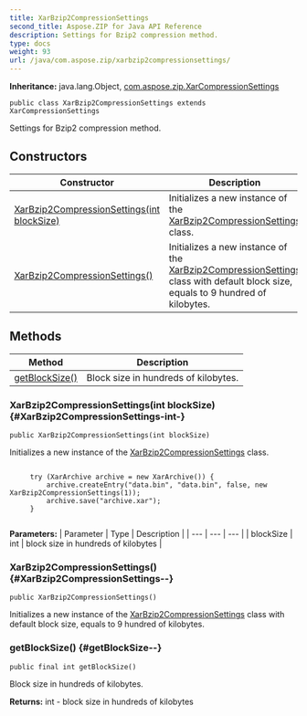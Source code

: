 ```yaml
---
title: XarBzip2CompressionSettings
second_title: Aspose.ZIP for Java API Reference
description: Settings for Bzip2 compression method.
type: docs
weight: 93
url: /java/com.aspose.zip/xarbzip2compressionsettings/
---
```


**Inheritance:**
java.lang.Object, [com.aspose.zip.XarCompressionSettings](../../com.aspose.zip/xarcompressionsettings)
```
public class XarBzip2CompressionSettings extends XarCompressionSettings
```

Settings for Bzip2 compression method.
## Constructors

| Constructor | Description |
| --- | --- |
| [XarBzip2CompressionSettings(int blockSize)](#XarBzip2CompressionSettings-int-) | Initializes a new instance of the [XarBzip2CompressionSettings](../../com.aspose.zip/xarbzip2compressionsettings) class. |
| [XarBzip2CompressionSettings()](#XarBzip2CompressionSettings--) | Initializes a new instance of the [XarBzip2CompressionSettings](../../com.aspose.zip/xarbzip2compressionsettings) class with default block size, equals to 9 hundred of kilobytes. |
## Methods

| Method | Description |
| --- | --- |
| [getBlockSize()](#getBlockSize--) | Block size in hundreds of kilobytes. |
### XarBzip2CompressionSettings(int blockSize) {#XarBzip2CompressionSettings-int-}
```
public XarBzip2CompressionSettings(int blockSize)
```


Initializes a new instance of the [XarBzip2CompressionSettings](../../com.aspose.zip/xarbzip2compressionsettings) class.

```

     try (XarArchive archive = new XarArchive()) {
         archive.createEntry("data.bin", "data.bin", false, new XarBzip2CompressionSettings(1));
         archive.save("archive.xar");
     }
 
```



**Parameters:**
| Parameter | Type | Description |
| --- | --- | --- |
| blockSize | int | block size in hundreds of kilobytes |

### XarBzip2CompressionSettings() {#XarBzip2CompressionSettings--}
```
public XarBzip2CompressionSettings()
```


Initializes a new instance of the [XarBzip2CompressionSettings](../../com.aspose.zip/xarbzip2compressionsettings) class with default block size, equals to 9 hundred of kilobytes.

### getBlockSize() {#getBlockSize--}
```
public final int getBlockSize()
```


Block size in hundreds of kilobytes.

**Returns:**
int - block size in hundreds of kilobytes
